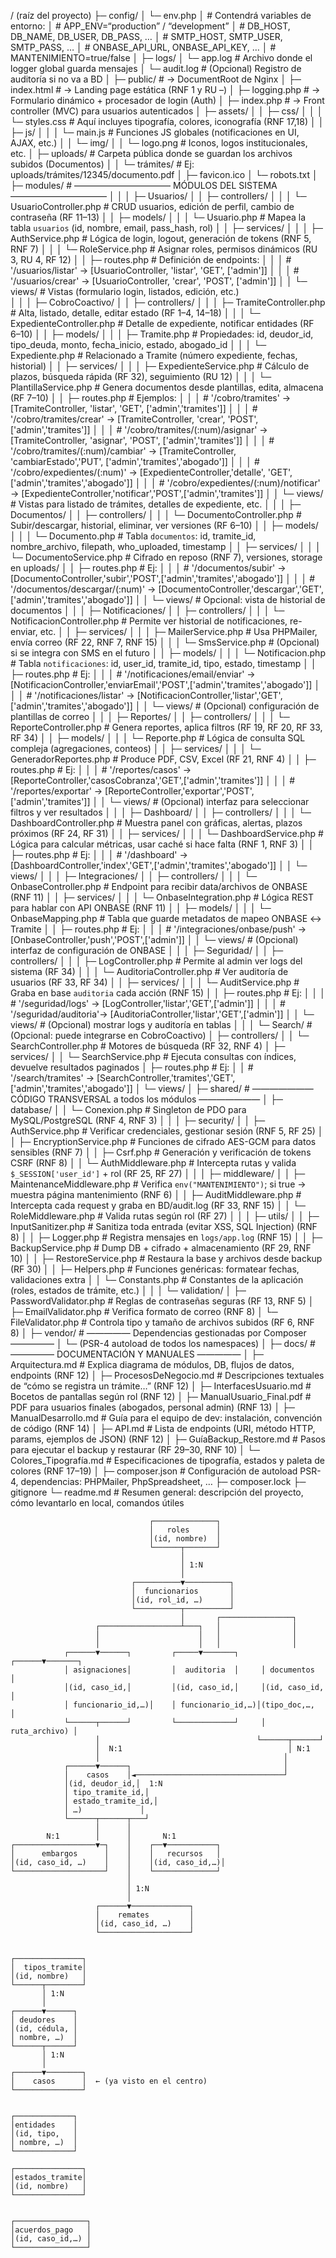 / (raíz del proyecto)
├─ config/
│   └─ env.php
│       # Contendrá variables de entorno:
│       #   APP_ENV=“production” / “development”
│       #   DB_HOST, DB_NAME, DB_USER, DB_PASS, …
│       #   SMTP_HOST, SMTP_USER, SMTP_PASS, … 
│       #   ONBASE_API_URL, ONBASE_API_KEY, …
│       #   MANTENIMIENTO=true/false
│
├─ logs/
│   └─ app.log                # Archivo donde el logger global guarda mensajes
│   └─ audit.log              # (Opcional) Registro de auditoría si no va a BD
│
├─ public/                    # → DocumentRoot de Nginx
│   ├─ index.html             # → Landing page estática (RNF 1 y RU –)
│   ├─ logging.php            # → Formulario dinámico + procesador de login (Auth)
│   ├─ index.php              # → Front controller (MVC) para usuarios autenticados
│   ├─ assets/
│   │    ├─ css/
│   │    │    └─ styles.css   # Aquí incluyes tipografía, colores, iconografía (RNF 17,18)
│   │    ├─ js/
│   │    │    └─ main.js      # Funciones JS globales (notificaciones en UI, AJAX, etc.)
│   │    └─ img/
│   │         └─ logo.png     # Iconos, logos institucionales, etc.
│   ├─ uploads/               # Carpeta pública donde se guardan los archivos subidos (Documentos)
│   │    └─ trámites/         # Ej: uploads/trámites/12345/documento.pdf
│   ├─ favicon.ico
│   └─ robots.txt
│
├─ modules/                   # ——————————— MÓDULOS DEL SISTEMA ———————————
│   │
│   ├─ Usuarios/
│   │   ├─ controllers/
│   │   │    └─ UsuarioController.php        # CRUD usuarios, edición de perfil, cambio de contraseña (RF 11–13)
│   │   ├─ models/
│   │   │    └─ Usuario.php                  # Mapea la tabla `usuarios` (id, nombre, email, pass_hash, rol)
│   │   ├─ services/
│   │   │    ├─ AuthService.php              # Lógica de login, logout, generación de tokens (RNF 5, RNF 7)
│   │   │    └─ RoleService.php              # Asignar roles, permisos dinámicos (RU 3, RU 4, RF 12)
│   │   ├─ routes.php                        # Definición de endpoints:
│   │   │   # '/usuarios/listar' → [UsuarioController, 'listar', 'GET', ['admin']]
│   │   │   # '/usuarios/crear'  → [UsuarioController, 'crear', 'POST', ['admin']]
│   │   └─ views/                            # Vistas (formulario login, listados, edición, etc.)  
│   │
│   ├─ CobroCoactivo/
│   │   ├─ controllers/
│   │   │    ├─ TramiteController.php        # Alta, listado, detalle, editar estado (RF 1–4, 14–18)
│   │   │    └─ ExpedienteController.php     # Detalle de expediente, notificar entidades (RF 6–10)
│   │   ├─ models/
│   │   │    ├─ Tramite.php                  # Propiedades: id, deudor_id, tipo_deuda, monto, fecha_inicio, estado, abogado_id
│   │   │    └─ Expediente.php               # Relacionado a Tramite (número expediente, fechas, historial)
│   │   ├─ services/
│   │   │    ├─ ExpedienteService.php        # Cálculo de plazos, búsqueda rápida (RF 32), seguimiento (RU 12)
│   │   │    └─ PlantillaService.php         # Genera documentos desde plantillas, edita, almacena (RF 7–10)
│   │   ├─ routes.php                        # Ejemplos:
│   │   │   # '/cobro/tramites'                 → [TramiteController, 'listar',      'GET',    ['admin','tramites']]
│   │   │   # '/cobro/tramites/crear'           → [TramiteController, 'crear',       'POST',   ['admin','tramites']]
│   │   │   # '/cobro/tramites/(:num)/asignar'   → [TramiteController, 'asignar',     'POST',   ['admin','tramites']]
│   │   │   # '/cobro/tramites/(:num)/cambiar'   → [TramiteController, 'cambiarEstado','PUT',   ['admin','tramites','abogado']]
│   │   │   # '/cobro/expedientes/(:num)'        → [ExpedienteController,'detalle',    'GET',    ['admin','tramites','abogado']]
│   │   │   # '/cobro/expedientes/(:num)/notificar' → [ExpedienteController,'notificar','POST',['admin','tramites']]
│   │   └─ views/                            # Vistas para listado de trámites, detalles de expediente, etc.
│   │
│   ├─ Documentos/
│   │   ├─ controllers/
│   │   │    └─ DocumentoController.php       # Subir/descargar, historial, eliminar, ver versiones (RF 6–10)
│   │   ├─ models/
│   │   │    └─ Documento.php                 # Tabla `documentos`: id, tramite_id, nombre_archivo, filepath, who_uploaded, timestamp
│   │   ├─ services/
│   │   │    └─ DocumentoService.php          # Cifrado en reposo (RNF 7), versiones, storage en uploads/
│   │   ├─ routes.php                         # Ej:
│   │   │   # '/documentos/subir'     → [DocumentoController,'subir','POST',['admin','tramites','abogado']]
│   │   │   # '/documentos/descargar/(:num)' → [DocumentoController,'descargar','GET',['admin','tramites','abogado']]
│   │   └─ views/                            # Opcional: vista de historial de documentos
│   │
│   ├─ Notificaciones/
│   │   ├─ controllers/
│   │   │    └─ NotificacionController.php    # Permite ver historial de notificaciones, re-enviar, etc.
│   │   ├─ services/
│   │   │    ├─ MailerService.php             # Usa PHPMailer, envía correo (RF 22, RNF 7, RNF 15)
│   │   │    └─ SmsService.php                # (Opcional) si se integra con SMS en el futuro
│   │   ├─ models/
│   │   │    └─ Notificacion.php              # Tabla `notificaciones`: id, user_id, tramite_id, tipo, estado, timestamp
│   │   ├─ routes.php                         # Ej:
│   │   │   # '/notificaciones/email/enviar' → [NotificacionController,'enviarEmail','POST',['admin','tramites','abogado']]
│   │   │   # '/notificaciones/listar'      → [NotificacionController,'listar','GET',['admin','tramites','abogado']]
│   │   └─ views/                            # (Opcional) configuración de plantillas de correo
│   │
│   ├─ Reportes/
│   │   ├─ controllers/
│   │   │    └─ ReporteController.php         # Genera reportes, aplica filtros (RF 19, RF 20, RF 33, RF 34)
│   │   ├─ models/
│   │   │    └─ Reporte.php                   # Lógica de consulta SQL compleja (agregaciones, conteos)
│   │   ├─ services/
│   │   │    └─ GeneradorReportes.php         # Produce PDF, CSV, Excel (RF 21, RNF 4)
│   │   ├─ routes.php                         # Ej:
│   │   │   # '/reportes/casos'  → [ReporteController,'casosCobranza','GET',['admin','tramites']]
│   │   │   # '/reportes/exportar' → [ReporteController,'exportar','POST',['admin','tramites']]
│   │   └─ views/                            # (Opcional) interfaz para seleccionar filtros y ver resultados
│   │
│   ├─ Dashboard/
│   │   ├─ controllers/
│   │   │    └─ DashboardController.php       # Muestra panel con gráficas, alertas, plazos próximos (RF 24, RF 31)
│   │   ├─ services/
│   │   │    └─ DashboardService.php          # Lógica para calcular métricas, usar caché si hace falta (RNF 1, RNF 3)
│   │   ├─ routes.php                         # Ej:
│   │   │   # '/dashboard' → [DashboardController,'index','GET',['admin','tramites','abogado']]
│   │   └─ views/
│   │
│   ├─ Integraciones/
│   │   ├─ controllers/
│   │   │    └─ OnbaseController.php          # Endpoint para recibir data/archivos de ONBASE (RNF 11)
│   │   ├─ services/
│   │   │    └─ OnbaseIntegration.php         # Lógica REST para hablar con API ONBASE (RNF 11)
│   │   ├─ models/
│   │   │    └─ OnbaseMapping.php             # Tabla que guarde metadatos de mapeo ONBASE ↔ Tramite
│   │   ├─ routes.php                         # Ej:
│   │   │   # '/integraciones/onbase/push' → [OnbaseController,'push','POST',['admin']]
│   │   └─ views/                            # (Opcional) interfaz de configuración de ONBASE
│   │
│   ├─ Seguridad/
│   │   ├─ controllers/
│   │   │    ├─ LogController.php             # Permite al admin ver logs del sistema (RF 34)
│   │   │    └─ AuditoriaController.php       # Ver auditoría de usuarios (RF 33, RF 34)
│   │   ├─ services/
│   │   │    └─ AuditService.php              # Graba en base `auditoria` cada acción (RNF 15)
│   │   ├─ routes.php                         # Ej:
│   │   │   # '/seguridad/logs'     → [LogController,'listar','GET',['admin']]
│   │   │   # '/seguridad/auditoria'→ [AuditoriaController,'listar','GET',['admin']]
│   │   └─ views/                            # (Opcional) mostrar logs y auditoría en tablas
│   │
│   └─ Search/                                # (Opcional: puede integrarse en CobroCoactivo)
│       ├─ controllers/
│       │    └─ SearchController.php          # Motores de búsqueda (RF 32, RNF 4)
│       ├─ services/
│       │    └─ SearchService.php             # Ejecuta consultas con índices, devuelve resultados paginados
│       ├─ routes.php                         # Ej:
│       │    # '/search/tramites' → [SearchController,'tramites','GET',['admin','tramites','abogado']]
│       └─ views/
│
├─ shared/                   # ——————— CÓDIGO TRANSVERSAL a todos los módulos ———————
│   ├─ database/
│   │    └─ Conexion.php                    # Singleton de PDO para MySQL/PostgreSQL (RNF 4, RNF 3)
│   │
│   ├─ security/
│   │    ├─ AuthService.php                 # Verificar credenciales, gestionar sesión (RNF 5, RF 25)
│   │    ├─ EncryptionService.php           # Funciones de cifrado AES-GCM para datos sensibles (RNF 7)
│   │    ├─ Csrf.php                        # Generación y verificación de tokens CSRF (RNF 8)
│   │    └─ AuthMiddleware.php              # Intercepta rutas y valida `$_SESSION['user_id']` + rol (RF 25, RF 27)
│   │
│   ├─ middleware/
│   │    ├─ MaintenanceMiddleware.php       # Verifica `env("MANTENIMIENTO")`; si true → muestra página mantenimiento (RNF 6)
│   │    ├─ AuditMiddleware.php             # Intercepta cada request y graba en BD/audit.log (RF 33, RNF 15)
│   │    └─ RoleMiddleware.php              # Valida rutas según rol (RF 27)
│   │
│   ├─ utils/
│   │    ├─ InputSanitizer.php              # Sanitiza toda entrada (evitar XSS, SQL Injection) (RNF 8)
│   │    ├─ Logger.php                      # Registra mensajes en `logs/app.log` (RNF 15)
│   │    ├─ BackupService.php               # Dump DB + cifrado + almacenamiento (RF 29, RNF 10)
│   │    ├─ RestoreService.php              # Restaura la base y archivos desde backup (RF 30)
│   │    ├─ Helpers.php                     # Funciones genéricas: formatear fechas, validaciones extra
│   │    └─ Constants.php                   # Constantes de la aplicación (roles, estados de trámite, etc.)
│   │
│   └─ validation/
│        ├─ PasswordValidator.php           # Reglas de contraseñas seguras (RF 13, RNF 5)
│        ├─ EmailValidator.php              # Verifica formato de correo (RNF 8)
│        └─ FileValidator.php               # Controla tipo y tamaño de archivos subidos (RF 6, RNF 8)
│
├─ vendor/                   # ————— Dependencias gestionadas por Composer —————
│   └─ (PSR-4 autoload de todos los namespaces)
│
├─ docs/                     # ————— DOCUMENTACIÓN Y MANUALES —————
│   ├─ Arquitectura.md          # Explica diagrama de módulos, DB, flujos de datos, endpoints (RNF 12)
│   ├─ ProcesosDeNegocio.md     # Descripciones textuales de “cómo se registra un trámite…” (RNF 12)
│   ├─ InterfacesUsuario.md     # Bocetos de pantallas según rol (RNF 12)
│   ├─ ManualUsuario_Final.pdf  # PDF para usuarios finales (abogados, personal admin) (RNF 13)
│   ├─ ManualDesarrollo.md      # Guía para el equipo de dev: instalación, convención de código (RNF 14)
│   ├─ API.md                   # Lista de endpoints (URI, método HTTP, params, ejemplos de JSON) (RNF 12)
│   ├─ GuíaBackup_Restore.md    # Pasos para ejecutar el backup y restaurar (RF 29–30, RNF 10)
│   └─ Colores_Tipografía.md    # Especificaciones de tipografía, estados y paleta de colores (RNF 17–19)
│
├─ composer.json             # Configuración de autoload PSR-4, dependencias: PHPMailer, PhpSpreadsheet, …
├─ composer.lock
├─ gitignore
└─ readme.md                # Resumen general: descripción del proyecto, cómo levantarlo en local, comandos útiles


                                   ┌──────────────┐
                                   │   roles      │
                                   │(id, nombre)  │
                                   └──────┬───────┘
                                          │
                                          │ 1:N
                                          │
                               ┌──────────▼──────────┐
                               │  funcionarios       │
                               │(id, rol_id, …)      │
                               └──────────┬──────────┘
                                          │       ┌────────────────┐
                       ┌──────────────────┴───┐   │                │
                       │                      │   │                │
                       │                      │   │                │
                ┌──────▼──────┐         ┌─────▼───────┐     ┌──────▼───────┐
                │ asignaciones│         │  auditoria  │     │ documentos   │
                │(id, caso_id,│         │(id, caso_id,│     │(id, caso_id, │
                │ funcionario_id,…)│    │ funcionario_id,…)│(tipo_doc,…,   │
                └──────┬──────┘         └─────────────┘     │ ruta_archivo) │
                       │                                   └──────┬──────┘
                       │  N:1                                     │ N:1
                       │                                         │
                ┌──────▼──────┐                                  │
                │    casos    │◄─────────────────────────────────┘
                │(id, deudor_id,│  1:N
                │ tipo_tramite_id,│
                │ estado_tramite_id,│
                │ …)             │
                └──────┬──────┬───┘
                       │      │
            N:1        │      │       N:1
    ┌──────────────────▼─┐    │    ┌──▼───────────┐
    │      embargos      │    │    │   recursos   │
    │(id, caso_id, …)    │    │    │(id, caso_id,…)│
    └────────────────────┘    │    └──────────────┘
                              │
                              │ 1:N
                              │
                       ┌──────▼─────────────┐
                       │    remates         │
                       │(id, caso_id, …)    │
                       └────────────────────┘


    ┌───────────────┐
    │  tipos_tramite│
    │(id, nombre)   │
    └──────┬────────┘
           │ 1:N
           │
    ┌──────▼──────┐
    │ deudores    │
    │(id, cédula, │
    │ nombre, …)  │
    └──────┬──────┘
           │ 1:N
           │
    ┌──────▼────────┐
    │    casos      │  ← (ya visto en el centro)
    └───────────────┘


    ┌─────────────┐
    │entidades    │
    │(id, tipo,   │
    │ nombre, …)  │
    └─────────────┘

    ┌───────────────┐
    │estados_tramite│
    │(id, nombre)   │
    └───────────────┘


    ┌────────────────┐
    │acuerdos_pago   │
    │(id, caso_id,…) │
    └────────────────┘
